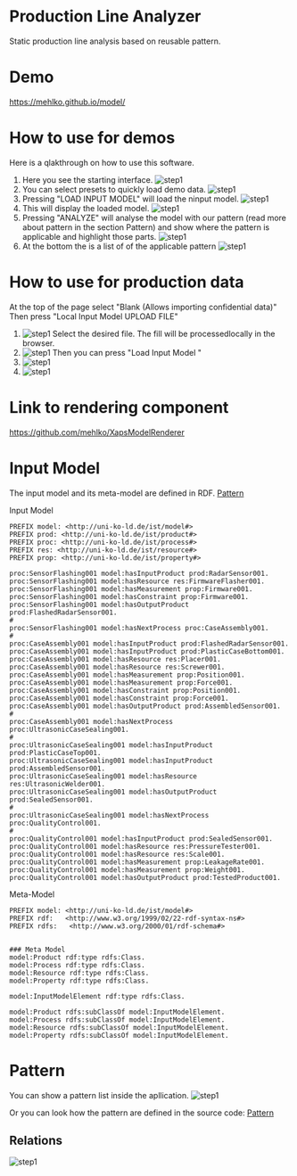 # Production Line Analyzer

Static production line analysis based on reusable pattern.

# Demo

https://mehlko.github.io/model/

# How to use for demos

Here is a qlakthrough on how to use this software.

1. Here you see the starting interface. ![step1](doc/doc1.png)
2. You can select presets to quickly load demo data. ![step1](doc/doc2.png)
3. Pressing "LOAD INPUT MODEL" will load the ninput model.
   ![step1](doc/doc3.png)
4. This will display the loaded model.
   ![step1](doc/doc4.png)
5. Pressing "ANALYZE" will analyse the model with our pattern (read more about pattern in the section Pattern) and show where the pattern is applicable and highlight those parts. ![step1](doc/doc5.png)
6. At the bottom the is a list of of the applicable pattern
   ![step1](doc/doc6.png)

# How to use for production data

At the top of the page select "Blank (Allows importing confidential data)"
Then press "Local Input Model UPLOAD FILE"

1. ![step1](doc/doc7.png)
   Select the desired file. The fill will be processedlocally in the browser.
2. ![step1](doc/doc8.png)
   Then you can press "Load Input Model "
3. ![step1](doc/doc9.png)
4. ![step1](doc/doc10.png)

# Link to rendering component

https://github.com/mehlko/XapsModelRenderer

# Input Model

The input model and its meta-model are defined in RDF.
[Pattern](./model/inputModel.ttl)

Input Model

```
PREFIX model: <http://uni-ko-ld.de/ist/model#>
PREFIX prod: <http://uni-ko-ld.de/ist/product#>
PREFIX proc: <http://uni-ko-ld.de/ist/process#>
PREFIX res: <http://uni-ko-ld.de/ist/resource#>
PREFIX prop: <http://uni-ko-ld.de/ist/property#>

proc:SensorFlashing001 model:hasInputProduct prod:RadarSensor001.
proc:SensorFlashing001 model:hasResource res:FirmwareFlasher001.
proc:SensorFlashing001 model:hasMeasurement prop:Firmware001.
proc:SensorFlashing001 model:hasConstraint prop:Firmware001.
proc:SensorFlashing001 model:hasOutputProduct prod:FlashedRadarSensor001.
#
proc:SensorFlashing001 model:hasNextProcess proc:CaseAssembly001.
#
proc:CaseAssembly001 model:hasInputProduct prod:FlashedRadarSensor001.
proc:CaseAssembly001 model:hasInputProduct prod:PlasticCaseBottom001.
proc:CaseAssembly001 model:hasResource res:Placer001.
proc:CaseAssembly001 model:hasResource res:Screwer001.
proc:CaseAssembly001 model:hasMeasurement prop:Position001.
proc:CaseAssembly001 model:hasMeasurement prop:Force001.
proc:CaseAssembly001 model:hasConstraint prop:Position001.
proc:CaseAssembly001 model:hasConstraint prop:Force001.
proc:CaseAssembly001 model:hasOutputProduct prod:AssembledSensor001.
#
proc:CaseAssembly001 model:hasNextProcess proc:UltrasonicCaseSealing001.
#
proc:UltrasonicCaseSealing001 model:hasInputProduct prod:PlasticCaseTop001.
proc:UltrasonicCaseSealing001 model:hasInputProduct prod:AssembledSensor001.
proc:UltrasonicCaseSealing001 model:hasResource res:UltrasonicWelder001.
proc:UltrasonicCaseSealing001 model:hasOutputProduct prod:SealedSensor001.
#
proc:UltrasonicCaseSealing001 model:hasNextProcess proc:QualityControl001.
#
proc:QualityControl001 model:hasInputProduct prod:SealedSensor001.
proc:QualityControl001 model:hasResource res:PressureTester001.
proc:QualityControl001 model:hasResource res:Scale001.
proc:QualityControl001 model:hasMeasurement prop:LeakageRate001.
proc:QualityControl001 model:hasMeasurement prop:Weight001.
proc:QualityControl001 model:hasOutputProduct prod:TestedProduct001.
```

Meta-Model

```
PREFIX model: <http://uni-ko-ld.de/ist/model#>
PREFIX rdf:   <http://www.w3.org/1999/02/22-rdf-syntax-ns#>
PREFIX rdfs:   <http://www.w3.org/2000/01/rdf-schema#>


### Meta Model
model:Product rdf:type rdfs:Class.
model:Process rdf:type rdfs:Class.
model:Resource rdf:type rdfs:Class.
model:Property rdf:type rdfs:Class.

model:InputModelElement rdf:type rdfs:Class.

model:Product rdfs:subClassOf model:InputModelElement.
model:Process rdfs:subClassOf model:InputModelElement.
model:Resource rdfs:subClassOf model:InputModelElement.
model:Property rdfs:subClassOf model:InputModelElement.
```

# Pattern

You can show a pattern list inside the apllication.
![step1](doc/doc10.png)

Or you can look how the pattern are defined in the source code:
[Pattern](./pattern.js)

## Relations

![step1](doc/doc11.png)

